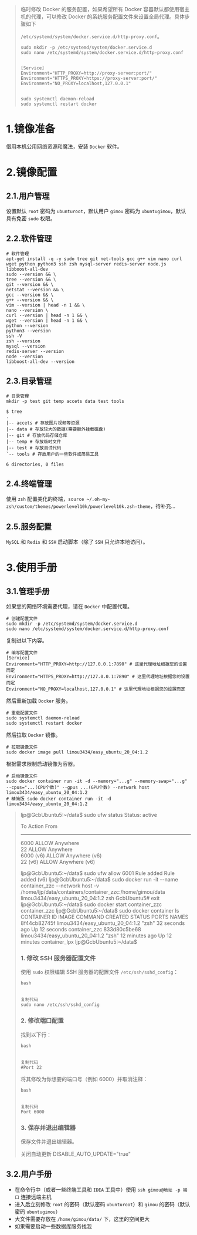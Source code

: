 > 临时修改 Docker 的服务配置，如果希望所有 Docker 容器默认都使用宿主机的代理，可以修改 Docker 的系统服务配置文件来设置全局代理。具体步骤如下
>
> `/etc/systemd/system/docker.service.d/http-proxy.conf`。
>
> ```shell
> sudo mkdir -p /etc/systemd/system/docker.service.d
> sudo nano /etc/systemd/system/docker.service.d/http-proxy.conf
> 
> 
> [Service]
> Environment="HTTP_PROXY=http://proxy-server:port/"
> Environment="HTTPS_PROXY=https://proxy-server:port/"
> Environment="NO_PROXY=localhost,127.0.0.1"
> 
> 
> sudo systemctl daemon-reload
> sudo systemctl restart docker
> 
> ```

# 1.镜像准备

借用本机公用网络资源和魔法，安装 `Docker` 软件。

# 2.镜像配置

## 2.1.用户管理

设置默认 `root` 密码为 `ubunturoot`，默认用户 `gimou` 密码为 `ubuntugimou`，默认具有免密 `sudo` 权限。

## 2.2.软件管理

```shell
# 软件管理
apt-get install -q -y sudo tree git net-tools gcc g++ vim nano curl wget python python3 ssh zsh mysql-server redis-server node.js libboost-all-dev
sudo --version && \
tree --version && \
git --version && \
netstat --version && \
gcc --version && \
g++ --version && \
vim --version | head -n 1 && \
nano --version \
curl --version | head -n 1 && \
wget --version | head -n 1 && \
python --version
python3 --version
ssh -V
zsh --version
mysql --version
redis-server --version
node --version
libboost-all-dev --version
```

## 2.3.目录管理

```shell
# 目录管理
mkdir -p test git temp accets data test tools

$ tree
.
|-- accets # 存放图片视频等资源
|-- data # 存放较大的数据(需要额外挂载磁盘)
|-- git # 存放代码存储仓库
|-- temp # 存放临时文件
|-- test # 存放测试代码
`-- tools # 存放用户的一些软件或简易工具

6 directories, 0 files

```

## 2.4.终端管理

使用 `zsh` 配置美化的终端，`source ~/.oh-my-zsh/custom/themes/powerlevel10k/powerlevel10k.zsh-theme`，待补充...

## 2.5.服务配置

`MySQL` 和 `Redis` 和 `SSH` 启动脚本（除了 `SSH` 只允许本地访问）。

# 3.使用手册

## 3.1.管理手册

如果您的网络环境需要代理，请在 `Docker` 中配置代理。

```shell
# 创建配置文件
sudo mkdir -p /etc/systemd/system/docker.service.d
sudo nano /etc/systemd/system/docker.service.d/http-proxy.conf
```

复制进以下内容。

```shell
# 编写配置文件
[Service]
Environment="HTTP_PROXY=http://127.0.0.1:7890" # 这里代理地址根据您的设置而定
Environment="HTTPS_PROXY=http://127.0.0.1:7890" # 这里代理地址根据您的设置而定
Environment="NO_PROXY=localhost,127.0.0.1" # 这里代理地址根据您的设置而定
```

然后重新加载 `Docker` 服务。

```shell
# 重载配置文件
sudo systemctl daemon-reload
sudo systemctl restart docker
```

然后拉取 `Docker` 镜像。

```shell
# 拉取镜像文件
sudo docker image pull limou3434/easy_ubuntu_20_04:1.2
```

根据需求限制启动镜像为容器。

```shell
# 启动镜像文件
sudo docker container run -it -d --memory="...g" --memory-swap="...g" --cpus="...(CPU个数)" --gpus ...(GPU个数) --network host limou3434/easy_ubuntu_20_04:1.2
# 精简版 sudo docker container run -it -d limou3434/easy_ubuntu_20_04:1.2 

```

>   ljp@GcbUbuntu5:~/data$ sudo ufw status
>   Status: active
>
>   To                         Action      From
>   --                         ------      ----
>   6000                       ALLOW       Anywhere                  
>   22                         ALLOW       Anywhere                  
>   6000 (v6)                  ALLOW       Anywhere (v6)             
>   22 (v6)                    ALLOW       Anywhere (v6)             
>
>   ljp@GcbUbuntu5:~/data$ sudo ufw allow 6001
>   Rule added
>   Rule added (v6)
>   ljp@GcbUbuntu5:~/data$ sudo docker run -it --name container_zzc --network host -v /home/ljp/data/containers/container_zzc:/home/gimou/data limou3434/easy_ubuntu_20_04:1.2 zsh
>   GcbUbuntu5# exit
>   ljp@GcbUbuntu5:~/data$ sudo docker start container_zzc
>   container_zzc
>   ljp@GcbUbuntu5:~/data$ sudo docker container ls
>   CONTAINER ID   IMAGE                             COMMAND   CREATED          STATUS          PORTS     NAMES
>   8f44cb82745f   limou3434/easy_ubuntu_20_04:1.2   "zsh"     32 seconds ago   Up 12 seconds             container_zzc
>   833d80c5be68   limou3434/easy_ubuntu_20_04:1.2   "zsh"     12 minutes ago   Up 12 minutes             container_lpx
>   ljp@GcbUbuntu5:~/data$ 
>
>   ### 1. 修改 SSH 服务器配置文件
>
>   使用 `sudo` 权限编辑 SSH 服务器的配置文件 `/etc/ssh/sshd_config`：
>
>   ```
>   bash
>   
>   
>   复制代码
>   sudo nano /etc/ssh/sshd_config
>   ```
>
>   ### 2. 修改端口配置
>
>   找到以下行：
>
>   ```
>   bash
>   
>   
>   复制代码
>   #Port 22
>   ```
>
>   将其修改为你想要的端口号（例如 6000）并取消注释：
>
>   ```
>   bash
>   
>   
>   复制代码
>   Port 6000
>   ```
>
>   ### 3. 保存并退出编辑器
>
>   保存文件并退出编辑器。
>
>   关闭自动更新 DISABLE_AUTO_UPDATE="true"

## 3.2.用户手册

-   在命令行中（或者一些终端工具和 `IDEA` 工具中）使用 `ssh gimou@地址 -p 端口` 连接远端主机
-   进入后立刻修改 `root` 的密码（默认密码 `ubunturoot`）和 `gimou` 的密码（默认密码 `ubuntugimou`）
-   大文件需要存放在 `/home/gimou/data/` 下，这里的空间更大
-   如果需要启动一些数据库服务找我
